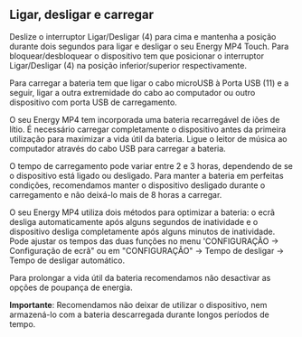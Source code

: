## Ligar, desligar e carregar

Deslize o interruptor Ligar/Desligar (4) para cima e mantenha a posição durante dois segundos para ligar e desligar o seu Energy MP4 Touch. Para bloquear/desbloquear o dispositivo tem que posicionar o interruptor Ligar/Desligar (4) na posição inferior/superior respectivamente.

Para carregar a bateria tem que ligar o cabo microUSB à Porta USB (11) e a seguir, ligar a outra extremidade do cabo ao computador ou outro dispositivo com porta USB de carregamento.

O seu Energy MP4 tem incorporada uma bateria recarregável de iões de lítio.  É necessário carregar completamente o dispositivo antes da primeira utilização para maximizar a vida útil da bateria. Ligue o leitor de música ao computador através do cabo USB para carregar a bateria. 

O tempo de carregamento pode variar entre 2 e 3 horas, dependendo de se o dispositivo está ligado ou desligado. Para manter a bateria em perfeitas condições, recomendamos manter o dispositivo desligado durante o carregamento e não deixá-lo mais de 8 horas a carregar.

O seu Energy MP4 utiliza dois métodos para optimizar a bateria: o ecrã desliga automaticamente após alguns segundos de inatividade e o dispositivo desliga completamente após alguns minutos de inatividade. Pode ajustar os tempos das duas funções no menu 'CONFIGURAÇÃO -> Configuração de ecrã" ou em "CONFIGURAÇÃO" -> Tempo de desligar -> Tempo de desligar automático. 

Para prolongar a vida útil da bateria recomendamos não desactivar as opções de poupança de energia. 

**Importante**: Recomendamos não deixar de utilizar o dispositivo,  nem armazená-lo com a bateria descarregada durante longos períodos de tempo.
